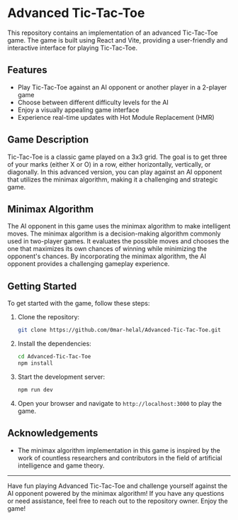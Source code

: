 # Advanced Tic-Tac-Toe

This repository contains an implementation of an advanced Tic-Tac-Toe game. The game is built using React and Vite, providing a user-friendly and interactive interface for playing Tic-Tac-Toe.

## Features

- Play Tic-Tac-Toe against an AI opponent or another player in a 2-player game
- Choose between different difficulty levels for the AI
- Enjoy a visually appealing game interface
- Experience real-time updates with Hot Module Replacement (HMR)

## Game Description

Tic-Tac-Toe is a classic game played on a 3x3 grid. The goal is to get three of your marks (either X or O) in a row, either horizontally, vertically, or diagonally. In this advanced version, you can play against an AI opponent that utilizes the minimax algorithm, making it a challenging and strategic game.

## Minimax Algorithm

The AI opponent in this game uses the minimax algorithm to make intelligent moves. The minimax algorithm is a decision-making algorithm commonly used in two-player games. It evaluates the possible moves and chooses the one that maximizes its own chances of winning while minimizing the opponent's chances. By incorporating the minimax algorithm, the AI opponent provides a challenging gameplay experience.

## Getting Started

To get started with the game, follow these steps:

1. Clone the repository:

   ```bash
   git clone https://github.com/0mar-helal/Advanced-Tic-Tac-Toe.git

   ```

2. Install the dependencies:

   ```bash
   cd Advanced-Tic-Tac-Toe
   npm install

   ```

3. Start the development server:

   ```bash
   npm run dev

   ```

4. Open your browser and navigate to `http://localhost:3000` to play the game.

## Acknowledgements

- The minimax algorithm implementation in this game is inspired by the work of countless researchers and contributors in the field of artificial intelligence and game theory.

---

Have fun playing Advanced Tic-Tac-Toe and challenge yourself against the AI opponent powered by the minimax algorithm! If you have any questions or need assistance, feel free to reach out to the repository owner. Enjoy the game!
